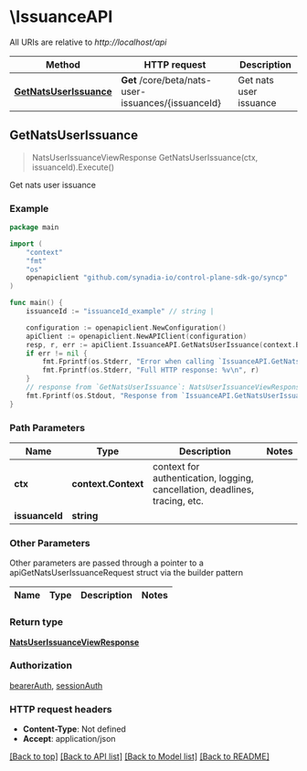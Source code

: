 # \IssuanceAPI

All URIs are relative to *http://localhost/api*

Method | HTTP request | Description
------------- | ------------- | -------------
[**GetNatsUserIssuance**](IssuanceAPI.md#GetNatsUserIssuance) | **Get** /core/beta/nats-user-issuances/{issuanceId} | Get nats user issuance



## GetNatsUserIssuance

> NatsUserIssuanceViewResponse GetNatsUserIssuance(ctx, issuanceId).Execute()

Get nats user issuance



### Example

```go
package main

import (
    "context"
    "fmt"
    "os"
    openapiclient "github.com/synadia-io/control-plane-sdk-go/syncp"
)

func main() {
    issuanceId := "issuanceId_example" // string | 

    configuration := openapiclient.NewConfiguration()
    apiClient := openapiclient.NewAPIClient(configuration)
    resp, r, err := apiClient.IssuanceAPI.GetNatsUserIssuance(context.Background(), issuanceId).Execute()
    if err != nil {
        fmt.Fprintf(os.Stderr, "Error when calling `IssuanceAPI.GetNatsUserIssuance``: %v\n", err)
        fmt.Fprintf(os.Stderr, "Full HTTP response: %v\n", r)
    }
    // response from `GetNatsUserIssuance`: NatsUserIssuanceViewResponse
    fmt.Fprintf(os.Stdout, "Response from `IssuanceAPI.GetNatsUserIssuance`: %v\n", resp)
}
```

### Path Parameters


Name | Type | Description  | Notes
------------- | ------------- | ------------- | -------------
**ctx** | **context.Context** | context for authentication, logging, cancellation, deadlines, tracing, etc.
**issuanceId** | **string** |  | 

### Other Parameters

Other parameters are passed through a pointer to a apiGetNatsUserIssuanceRequest struct via the builder pattern


Name | Type | Description  | Notes
------------- | ------------- | ------------- | -------------


### Return type

[**NatsUserIssuanceViewResponse**](NatsUserIssuanceViewResponse.md)

### Authorization

[bearerAuth](../README.md#bearerAuth), [sessionAuth](../README.md#sessionAuth)

### HTTP request headers

- **Content-Type**: Not defined
- **Accept**: application/json

[[Back to top]](#) [[Back to API list]](../README.md#documentation-for-api-endpoints)
[[Back to Model list]](../README.md#documentation-for-models)
[[Back to README]](../README.md)

